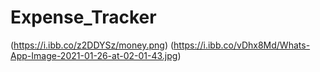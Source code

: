 # Expense_Tracker

(https://i.ibb.co/z2DDYSz/money.png)
(https://i.ibb.co/vDhx8Md/Whats-App-Image-2021-01-26-at-02-01-43.jpg)
